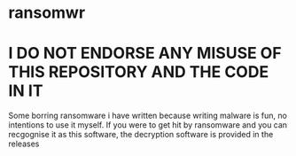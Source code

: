# ransomwr
# I DO NOT ENDORSE ANY MISUSE OF THIS REPOSITORY AND THE CODE IN IT
Some borring ransomware i have written because writing malware is fun, no intentions to use it myself.
If you were to get hit by ransomware and you can recgognise it as this software, the decryption software is provided in the releases
